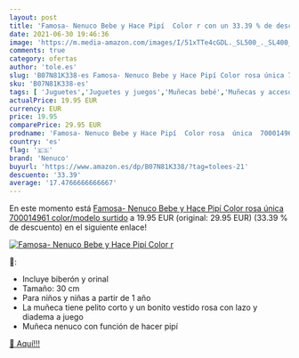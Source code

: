 ```yaml
---
layout: post
title: 'Famosa- Nenuco Bebe y Hace Pipí  Color r con un 33.39 % de descuento'
date: 2021-06-30 19:46:36
image: 'https://m.media-amazon.com/images/I/51xTTe4cGDL._SL500_._SL400_.jpg'
comments: true
category: ofertas
author: 'tole.es'
slug: 'B07N81K338-es Famosa- Nenuco Bebe y Hace Pipí Color rosa única 700014961...'
sku: 'B07N81K338-es'
tags: [ 'Juguetes','Juguetes y juegos','Muñecas bebé','Muñecas y accesorios','bebe','nenuco', ]
actualPrice: 19.95 EUR
currency: EUR
price: 19.95
comparePrice: 29.95 EUR
prodname: 'Famosa- Nenuco Bebe y Hace Pipí  Color rosa  única  700014961    color/modelo surtido'
country: 'es'
flag: '🇪🇸'
brand: 'Nenuco'
buyurl: 'https://www.amazon.es/dp/B07N81K338/?tag=tolees-21'
descuento: '33.39'
average: '17.4766666666667'
---
```


En este momento está [Famosa- Nenuco Bebe y Hace Pipí  Color rosa  única  700014961    color/modelo surtido](https://www.amazon.es/dp/B07N81K338/?tag=tolees-21) a 19.95 EUR (original: 29.95 EUR) (33.39 %  de descuento) en el siguiente enlace!

[![Famosa- Nenuco Bebe y Hace Pipí  Color r](https://m.media-amazon.com/images/I/51xTTe4cGDL._SL500_._SL400_.jpg)](https://www.amazon.es/dp/B07N81K338/?tag=tolees-21)

🔎:

- Incluye biberón y orinal
- Tamaño: 30 cm
- Para niños y niñas a partir de 1 año
- La muñeca tiene pelito corto y un bonito vestido rosa con lazo y diadema a juego
- Muñeca nenuco con función de hacer pipí

[🛒 Aquí!!!](https://www.amazon.es/dp/B07N81K338/?tag=tolees-21)
